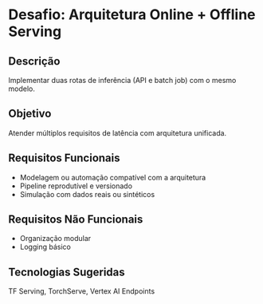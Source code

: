 # Desafio: Arquitetura Online + Offline Serving

## Descrição
Implementar duas rotas de inferência (API e batch job) com o mesmo modelo.

## Objetivo
Atender múltiplos requisitos de latência com arquitetura unificada.

## Requisitos Funcionais
- Modelagem ou automação compatível com a arquitetura
- Pipeline reprodutível e versionado
- Simulação com dados reais ou sintéticos

## Requisitos Não Funcionais
- Organização modular
- Logging básico

## Tecnologias Sugeridas
TF Serving, TorchServe, Vertex AI Endpoints
